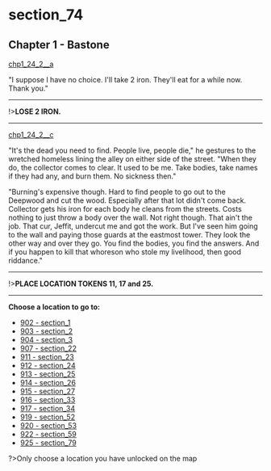 
# section_74

## Chapter 1 - Bastone

[chp1_24_2__a](../../decomp/app/src/main/res/raw/chp1_24_2__a.mp3 ':include :type=audio')

"I suppose I have no choice. I'll take 2 iron. They'll eat for a while now. Thank you."

---

!>**LOSE 2 IRON.** 

---

[chp1_24_2__c](../../decomp/app/src/main/res/raw/chp1_24_2__c.mp3 ':include :type=audio')

"It's the dead you need to find. People live, people die," he gestures to the wretched homeless lining the alley on either side of the street. "When they do, the collector comes to clear. It used to be me. Take bodies, take names if they had any, and burn them. No sickness then."

"Burning's expensive though. Hard to find people to go out to the Deepwood and cut the wood. Especially after that lot didn't come back. Collector gets his iron for each body he cleans from the streets. Costs nothing to just throw a body over the wall. Not right though. That ain't the job. That cur, Jeffit, undercut me and got the work. But I've seen him going to the wall and paying those guards at the eastmost tower. They look the other way and over they go. You find the bodies, you find the answers. And if you happen to kill that whoreson who stole my livelihood, then good riddance."

---

!>**PLACE LOCATION TOKENS 11, 17 and 25.** 

---



**Choose a location to go to:**

- [902 - section_1](output/chapter1/section_1.md)
- [903 - section_2](output/chapter1/section_2.md)
- [904 - section_3](output/chapter1/section_3.md)
- [907 - section_22](output/chapter1/section_22.md)
- [911 - section_23](output/chapter1/section_23.md)
- [912 - section_24](output/chapter1/section_24.md)
- [913 - section_25](output/chapter1/section_25.md)
- [914 - section_26](output/chapter1/section_26.md)
- [915 - section_27](output/chapter1/section_27.md)
- [916 - section_33](output/chapter1/section_33.md)
- [917 - section_34](output/chapter1/section_34.md)
- [919 - section_52](output/chapter1/section_52.md)
- [920 - section_53](output/chapter1/section_53.md)
- [922 - section_59](output/chapter1/section_59.md)
- [925 - section_79](output/chapter1/section_79.md)


?>Only choose a location you have unlocked on the map


